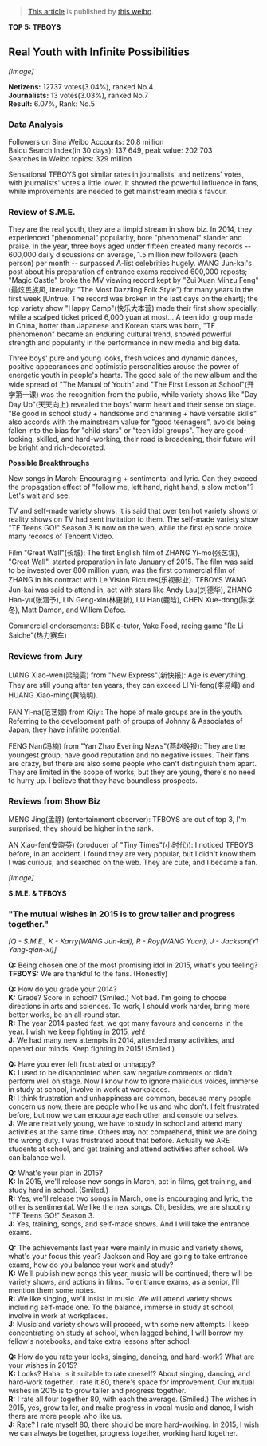 > [This article](http://weibo.com/p/1001603822465955558971) is published by [this weibo](http://weibo.com/1216431741/C9qsBb320).

**TOP 5: TFBOYS**
## Real Youth with Infinite Possibilities

*[Image]*

**Netizens:** 12737 votes(3.04%), ranked No.4  
**Journalists:** 13 votes(3.03%), ranked No.7  
**Result:** 6.07%, Rank: No.5

### Data Analysis

Followers on Sina Weibo Accounts: 20.8 million  
Baidu Search Index(in 30 days): 137 649, peak value: 202 703  
Searches in Weibo topics: 329 million

Sensational TFBOYS got similar rates in journalists' and netizens' votes, with journalists' votes a little lower.
It showed the powerful influence in fans, while improvements are needed to get mainstream media's favour.

### Review of S.M.E.

They are the real youth, they are a limpid stream in show biz.
In 2014, they experienced "phenomenal" popularity, bore "phenomenal" slander and praise.
In the year, three boys aged under fifteen created many records -- 600,000 daily discussions on average, 1.5 million new followers (each person) per month -- surpassed A-list celebrities hugely.
WANG Jun-kai's post about his preparation of entrance exams received 600,000 reposts;
"Magic Castle" broke the MV viewing record kept by "Zui Xuan Minzu Feng"(最炫民族风, literally: "The Most Dazzling Folk Style") for many years in the first week
[Untrue. The record was broken in the last days on the chart];
the top variety show "Happy Camp"(快乐大本营) made their first show specially, while a scalped ticket priced 6,000 yuan at most...
A teen idol group made in China, hotter than Japanese and Korean stars was born, "TF phenomenon" became an enduring cultural trend, showed powerful strength and popularity in the performance in new media and big data.

Three boys' pure and young looks, fresh voices and dynamic dances, positive appearances and optimistic personalities arouse the power of energetic youth in people's hearts.
The good sale of the new album and the wide spread of "The Manual of Youth" and "The First Lesson at School"(开学第一课) was the recognition from the public, while variety shows like "Day Day Up"(天天向上) revealed the boys' warm heart and their sense on stage.
"Be good in school study + handsome and charming + have versatile skills" also accords with the mainstream value for "good teenagers", avoids being fallen into the bias for "child stars" or "teen idol groups".
They are good-looking, skilled, and hard-working, their road is broadening, their future will be bright and rich-decorated.

**Possible Breakthroughs**

New songs in March:
Encouraging + sentimental and lyric.
Can they exceed the propagation effect of "follow me, left hand, right hand, a slow motion"?
Let's wait and see.

TV and self-made variety shows:
It is said that over ten hot variety shows or reality shows on TV had sent invitation to them.
The self-made variety show "TF Teens GO!" Season 3 is now on the web, while the first episode broke many records of Tencent Video.

Film "Great Wall"(长城):
The first English film of ZHANG Yi-mo(张艺谋), "Great Wall", started preparation in late January of 2015.
The film was said to be invested over 800 million yuan, was the first commercial film of ZHANG in his contract with Le Vision Pictures(乐视影业).
TFBOYS WANG Jun-kai was said to attend in, act with stars like Andy Lau(刘德华), ZHANG Han-yu(张涵予), LIN Geng-xin(林更新), LU Han(鹿晗), CHEN Xue-dong(陈学冬), Matt Damon, and Willem Dafoe.

Commercial endorsements:
BBK e-tutor, Yake Food, racing game "Re Li Saiche"(热力赛车)

### Reviews from Jury

LIANG Xiao-wen(梁晓雯) from "New Express"(新快报):
Age is everything.
They are still young after ten years, they can exceed LI Yi-feng(李易峰) and HUANG Xiao-ming(黄晓明).

FAN Yi-na(范艺娜) from iQiyi:
The hope of male groups are in the youth. Referring to the development path of groups of Johnny & Associates of Japan, they have infinite potential.

FENG Nan(冯楠) from "Yan Zhao Evening News"(燕赵晚报):
They are the youngest group, have good reputation and no negative issues.
Their fans are crazy, but there are also some people who can't distinguish them apart.
They are limited in the scope of works, but they are young, there's no need to hurry up. I believe that they have boundless prospects.

### Reviews from Show Biz

MENG Jing(孟静) (entertainment observer):
TFBOYS are out of top 3, I'm surprised, they should be higher in the rank.

AN Xiao-fen(安晓芬) (producer of "Tiny Times"(小时代)):
I noticed TFBOYS before, in an accident. I found they are very popular, but I didn't know them.
I was curious, and searched on the web. They are cute, and I became a fan.

*[Image]*

**S.M.E. & TFBOYS**

### "The mutual wishes in 2015 is to grow taller and progress together."

*[Q - S.M.E., K - Karry(WANG Jun-kai), R - Roy(WANG Yuan), J - Jackson(YI Yang-qian-xi)]*

**Q:**
Being chosen one of the most promising idol in 2015, what's you feeling?  
**TFBOYS:**
We are thankful to the fans. (Honestly)

**Q:**
How do you grade your 2014?  
**K:**
Grade? Score in school? (Smiled.)
Not bad. I'm going to choose directions in arts and sciences.
To work, I should work harder, bring more better works, be an all-round star.  
**R:**
The year 2014 pasted fast, we got many favours and concerns in the year.
I wish we keep fighting in 2015, yeh!  
**J:**
We had many new attempts in 2014, attended many activities, and opened our minds.
Keep fighting in 2015! (Smiled.)

**Q:**
Have you ever felt frustrated or unhappy?  
**K:**
I used to be disappointed when saw negative comments or didn't perform well on stage.
Now I know how to ignore malicious voices, immerse in study at school, involve in work at workplaces.  
**R:**
I think frustration and unhappiness are common, because many people concern us now, there are people who like us and who don't.
I felt frustrated before, but now we can encourage each other and console ourselves.  
**J:**
We are relatively young, we have to study in school and attend many activities at the same time.
Others may not comprehend, think we are doing the wrong duty.
I was frustrated about that before.
Actually we ARE students at school, and get training and attend activities after school.
We can balance well.

**Q:**
What's your plan in 2015?  
**K:**
In 2015, we'll release new songs in March, act in films, get training, and study hard in school. (Smiled.)  
**R:**
Yes, we'll release two songs in March, one is encouraging and lyric, the other is sentimental.
We like the new songs.
Oh, besides, we are shooting "TF Teens GO!" Season 3.  
**J:**
Yes, training, songs, and self-made shows.
And I will take the entrance exams.

**Q:**
The achievements last year were mainly in music and variety shows, what's your focus this year?
Jackson and Roy are going to take entrance exams, how do you balance your work and study?  
**K:**
We'll publish new songs this year, music will be continued;
there will be variety shows, and actions in films.
To entrance exams, as a senior, I'll mention them some notes.  
**R:**
We like singing, we'll insist in music.
We will attend variety shows including self-made one.
To the balance, immerse in study at school, involve in work at workplaces.  
**J:**
Music and variety shows will proceed, with some new attempts.
I keep concentrating on study at school, when lagged behind, I will borrow my fellow's notebooks, and take extra lessons after school.

**Q:**
How do you rate your looks, singing, dancing, and hard-work?
What are your wishes in 2015?  
**K:**
Looks? Haha, is it suitable to rate oneself?
About singing, dancing, and hard-work together, I rate it 80, there's space for improvement.
Our mutual wishes in 2015 is to grow taller and progress together.  
**R:**
I rate all four together 80, with each the average. (Smiled.)
The wishes in 2015, yes, grow taller, and make progress in vocal music and dance, I wish there are more people who like us.  
**J:**
Rate? I rate myself 80, there should be more hard-working.
In 2015, I wish we can always be together, progress together, working hard together.
